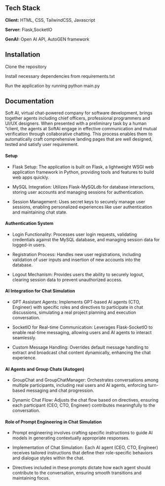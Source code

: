 


## Tech Stack

**Client:** HTML, CSS, TailwindCSS, Javascript

**Server:** Flask,SocketIO

**GenAI:** Open AI API, AutoGEN framework

## Installation

Clone the repository

Install necessary dependencies from requirements.txt 

Run the application by running python main.py
    

## Documentation

Soft AI, virtual chat-powered company for software
 development, brings together agents including chief officers, professional programmers and UI/UX designers. When presented with a preliminary
 task by a human “client, the agents at SoftAI engage in
 effective communication and mutual verification
 through collaborative chatting. This process enables them to
 automatically craft comprehensive
 landing pages that are well designed, tested and satisfy user requirement.
#### Setup

- Flask Setup: The application is built on Flask, a lightweight WSGI web application framework in Python, providing tools and features to build web apps quickly.

- MySQL Integration: Utilizes Flask-MySQLdb for database interactions, storing user accounts and managing sessions for authentication.

- Session Management: Uses secret keys to securely manage user sessions, enabling personalized experiences like user authentication and maintaining chat state.

#### Authentication System

- Login Functionality: Processes user login requests, validating credentials against the MySQL database, and managing session data for logged-in users.

- Registration Process: Handles new user registrations, including validation of user inputs and insertion of new accounts into the database.

- Logout Mechanism: Provides users the ability to securely logout, clearing session data to prevent unauthorized access.


#### AI Integration for Chat Simulation

- GPT Assistant Agents: Implements GPT-based AI agents (CTO, Engineer) with specific roles and directives to participate in chat discussions, simulating a real project planning and execution conversation.

- SocketIO for Real-time Communication: Leverages Flask-SocketIO to enable real-time messaging, allowing users and AI agents to interact seamlessly.

- Custom Message Handling: Overrides default message handling to extract and broadcast chat content dynamically, enhancing the chat experience.

#### AI Agents and Group Chats (Autogen)

- GroupChat and GroupChatManager: Orchestrates conversations among multiple participants, including real users and AI agents, enforcing turn-based messaging and chat progression.

- Dynamic Chat Flow: Adjusts the chat flow based on directives, ensuring each participant (CEO, CTO, Engineer) contributes meaningfully to the conversation.

#### Role of Prompt Engineering in Chat Simulation

- Prompt engineering involves crafting specific instructions to guide AI models in generating contextually appropriate responses.

- Implementation of Chat Simulation:
 Each AI agent (CEO, CTO, Engineer) receives tailored instructions that define    their role-specific behaviors and dialogue styles within the chat.

- Directives included in these prompts dictate how each agent should contribute to the conversation, ensuring smooth transitions and maintaining focus.









